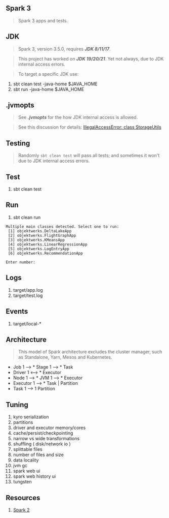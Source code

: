 Spark 3
-------
>Spark 3 apps and tests.

JDK
---
>Spark 3, version 3.5.0, requires ***JDK 8/11/17***.

>This project has worked on ***JDK 19/20/21***. Yet not always, due to JDK internal access errors.

>To target a specific JDK use:

1. sbt clean test -java-home $JAVA_HOME
2. sbt run -java-home $JAVA_HOME

.jvmopts
--------
>See ***.jvmopts*** for the how JDK internal access is allowed.

>See this discussion for details: [IllegalAccessError: class StorageUtils](https://stackoverflow.com/questions/72724816/running-unit-tests-with-spark-3-3-0-on-java-17-fails-with-illegalaccesserror-cl)

Testing
-------
>Randomly ```sbt clean test``` will pass all tests; and sometimes it won't due to JDK internal access errors. 

Test
----
1. sbt clean test

Run
---
1. sbt clean run
```
Multiple main classes detected. Select one to run:
 [1] objektwerks.DeltaLakeApp
 [2] objektwerks.FlightGraphApp
 [3] objektwerks.KMeansApp
 [4] objektwerks.LinearRegressionApp
 [5] objektwerks.LogEntryApp
 [6] objektwerks.RecommendationApp

Enter number:
```

Logs
----
1. target/app.log
2. target/test.log

Events
------
1. target/local-*

Architecture
------------
>This model of Spark architecture excludes the cluster manager, such as Standalone, Yarn, Mesos and Kubernetes.
* Job 1 --> * Stage 1 --> * Task
* Driver 1 <--> * Executor
* Node 1 --> * JVM 1 --> * Executor
* Executor 1 --> * Task | Partition
* Task 1 --> 1 Partition

Tuning
------
1. kyro serialization
2. partitions
3. driver and executor memory/cores
4. cache/persist/checkpointing
5. narrow vs wide transformations
6. shuffling ( disk/network io )
7. splittable files
8. number of files and size
9. data locality
10. jvm gc
11. spark web ui
12. spark web history ui
13. tungsten

Resources
---------
1. [Spark 2](https://github.com/objektwerks/spark)